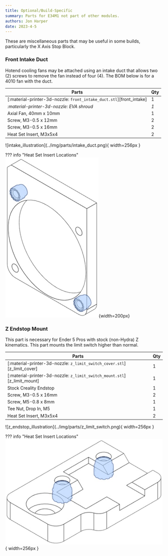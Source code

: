 ```yaml
---
title: Optional/Build-Specific
summary: Parts for E34M1 not part of other modules.
authors: Jon Harper
date: 2023-4-5
---
```


These are miscellaneous parts that may be useful in some builds, particularly the X Axis Stop Block.

### Front Intake Duct

Hotend cooling fans may be attached using an intake duct that allows two (2) screws to remove the fan instead of four (4). The BOM below is for a 4010 fan with the duct.

<div markdown class="jh-grid-container jh-grid-2">
<div markdown class="jh-grid-para">

| Parts     | Qty |
|-----------|-----|
| [:material-printer-3d-nozzle: `front_intake_duct.stl`][front_intake]  | 1 |
| *:material-printer-3d-nozzle: EVA shroud* | *1* |
| Axial Fan, 40mm x 10mm    | 1 |
| Screw, M3-0.5 x 12mm      | 2 |
| Screw, M3-0.5 x 16mm      | 2 |
| Heat Set Insert, M3x5x4   | 2 |

</div>
<div markdown class="jh-grid-img">
![intake_illustration](../img/parts/intake_duct.png){ width=256px }

??? info "Heat Set Insert Locations"
    ![front_intake_illustration](../img/inserts/front_intake.png){width=200px}
</div>
</div>

### Z Endstop Mount

This part is necessary for Ender 5 Pros with stock (non-Hydra) Z kinematics. This part mounts the limit switch higher than normal.

<div markdown class="jh-grid-container jh-grid-2">
<div markdown class="jh-grid-para">

| Parts     | Qty |
|-----------|-----|
| [:material-printer-3d-nozzle: `z_limit_switch_cover.stl`][z_limit_cover] | 1 |
| [:material-printer-3d-nozzle: `z_limit_switch_mount.stl`][z_limit_mount] | 1 |
| Stock Creality Endstop | 1 |
| Screw, M3-0.5 x 16mm | 2 |
| Screw, M5-0.8 x 8mm  | 1 |
| Tee Nut, Drop In, M5 | 1 |
| Heat Set Insert, M3x5x4 | 2 |

</div>
<div markdown class="jh-grid-img">
![z_endstop_illustration](../img/parts/z_limit_switch.png){ width=256px }

??? info "Heat Set Insert Locations"
    ![z_endstop_illustration](../img/inserts/z_mount.png){ width=256px }
</div>
</div>